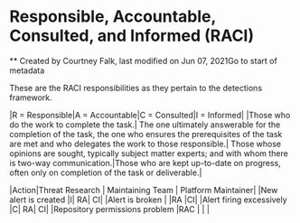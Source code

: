 # Responsible, Accountable, Consulted, and Informed (RACI)
** Created by Courtney Falk, last modified on Jun 07, 2021Go to start of metadata

These are the RACI responsibilities as they pertain to the detections framework.


|R = Responsible|A = Accountable|C = Consulted|I = Informed|
|Those who do the work to complete the task.| The one ultimately answerable for the completion of the task, the one who ensures the prerequisites of the task are met and who delegates the work to those responsible.|	Those whose opinions are sought, typically subject matter experts; and with whom there is two-way communication.|Those who are kept up-to-date on progress, often only on completion of the task or deliverable.|

|Action|Threat Research | Maintaining Team | Platform Maintainer|
|New alert is created |I|	RA|	CI|
|Alert is broken | |RA	|CI|
|Alert firing excessively	|C|	RA|	CI|
|Repository permissions problem	|RAC | | |	

